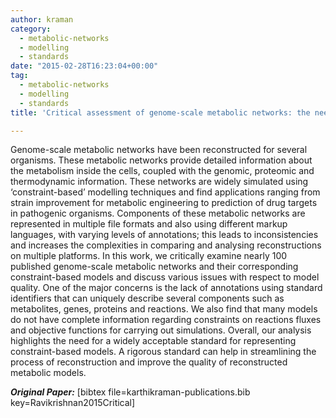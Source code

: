 ```yaml
---
author: kraman
category:
  - metabolic-networks
  - modelling
  - standards
date: "2015-02-28T16:23:04+00:00"
tag:
  - metabolic-networks
  - modelling
  - standards
title: 'Critical assessment of genome-scale metabolic networks: the need for a unified standard'

---
```

Genome-scale metabolic networks have been reconstructed for several organisms. These metabolic networks provide detailed information about the metabolism inside the cells, coupled with the genomic, proteomic and thermodynamic information. These networks are widely simulated using ‘constraint-based’ modelling techniques and find applications ranging from strain improvement for metabolic engineering to prediction of drug targets in pathogenic organisms. Components of these metabolic networks are represented in multiple file formats and also using different markup languages, with varying levels of annotations; this leads to inconsistencies and increases the complexities in comparing and analysing reconstructions on multiple platforms. In this work, we critically examine nearly 100 published genome-scale metabolic networks and their corresponding constraint-based models and discuss various issues with respect to model quality. One of the major concerns is the lack of annotations using standard identifiers that can uniquely describe several components such as metabolites, genes, proteins and reactions. We also find that many models do not have complete information regarding constraints on reactions fluxes and objective functions for carrying out simulations. Overall, our analysis highlights the need for a widely acceptable standard for representing constraint-based models. A rigorous standard can help in streamlining the process of reconstruction and improve the quality of reconstructed metabolic models.

_**Original Paper:**_ \[bibtex file=karthikraman-publications.bib key=Ravikrishnan2015Critical\]
